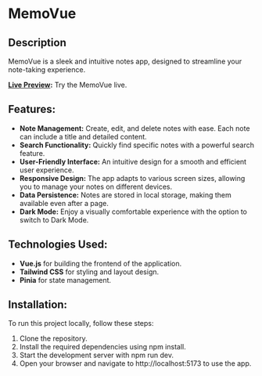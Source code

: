 # MemoVue

## Description

MemoVue is a sleek and intuitive notes app, designed to streamline your note-taking experience.

**[Live Preview](https://precious-kelpie-280460.netlify.app/):** Try the MemoVue live.

## Features:

- **Note Management:** Create, edit, and delete notes with ease. Each note can include a title and detailed content.
- **Search Functionality:** Quickly find specific notes with a powerful search feature.
- **User-Friendly Interface:** An intuitive design for a smooth and efficient user experience.
- **Responsive Design:** The app adapts to various screen sizes, allowing you to manage your notes on different devices.
- **Data Persistence:** Notes are stored in local storage, making them available even after a page.
- **Dark Mode:** Enjoy a visually comfortable experience with the option to switch to Dark Mode.

## Technologies Used:

- **Vue.js** for building the frontend of the application.
- **Tailwind CSS** for styling and layout design.
- **Pinia** for state management.

## Installation:

To run this project locally, follow these steps:

1. Clone the repository.
2. Install the required dependencies using npm install.
3. Start the development server with npm run dev.
4. Open your browser and navigate to http://localhost:5173 to use the app.
